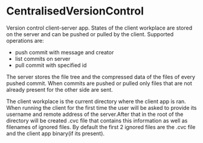 # CentralisedVersionControl

Version control client-server app.
States of the client workplace are stored on the server and can be pushed or pulled by the client.
Supported operations are:
- push commit with message and creator
- list commits on server
- pull commit with specified id

The server stores the file tree and the compressed data of the files of every pushed commit.
When commits are pushed or pulled only files that are not already present for the other side are sent.

The client workplace is the current directory where the client app is ran.
When running the client for the first time the user will be asked to provide its username and remote address of the server.After that in the root of the directory will be created .cvc file that contains this information as well as filenames of ignored files. By default the first 2 ignored files are the .cvc file and the client app binary(if its present).
